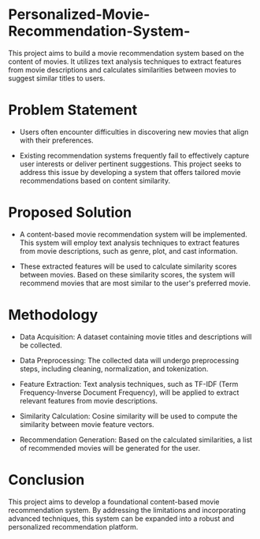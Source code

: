 # Personalized-Movie-Recommendation-System-
This project aims to build a movie recommendation system based on the content of movies. It utilizes text analysis techniques to extract features from movie descriptions and calculates similarities between movies to suggest similar titles to users.


# Problem Statement
* Users often encounter difficulties in discovering new movies that align with their preferences.
  
* Existing recommendation systems frequently fail to effectively capture user interests or deliver pertinent suggestions. This project seeks to address this issue by developing a system that offers tailored movie recommendations based on content similarity.

# Proposed Solution
* A content-based movie recommendation system will be implemented. This system will employ text analysis techniques to extract features from movie descriptions, such as genre, plot, and cast information.

* These extracted features will be used to calculate similarity scores between movies. Based on these similarity scores, the system will recommend movies that are most similar to the user's preferred movie.

# Methodology
* Data Acquisition: A dataset containing movie titles and descriptions will be collected.

* Data Preprocessing: The collected data will undergo preprocessing steps, including cleaning, normalization, and tokenization.

* Feature Extraction: Text analysis techniques, such as TF-IDF (Term Frequency-Inverse Document Frequency), will be applied to extract relevant features from movie descriptions.

* Similarity Calculation: Cosine similarity will be used to compute the similarity between movie feature vectors.

* Recommendation Generation: Based on the calculated similarities, a list of recommended movies will be generated for the user.




# Conclusion
This project aims to develop a foundational content-based movie recommendation system. By addressing the limitations and incorporating advanced techniques, this system can be expanded into a robust and personalized recommendation platform.

